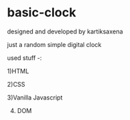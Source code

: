 # basic-clock
designed and developed by kartiksaxena


just a random simple digital clock 

used stuff -:

1)HTML

2)CSS

3)Vanilla Javascript

4) DOM

